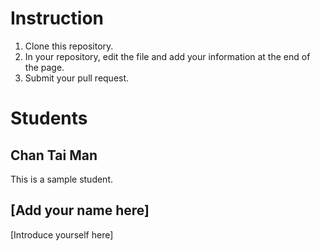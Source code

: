 # Instruction
1. Clone this repository.
2. In your repository, edit the file and add your information at the end of the page.
3. Submit your pull request. 

# Students
## Chan Tai Man
This is a sample student.

## [Add your name here]
[Introduce yourself here]



